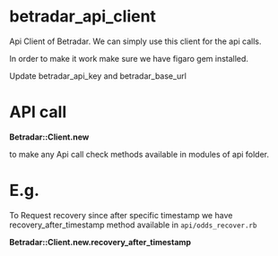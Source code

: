 # betradar_api_client
Api Client of Betradar. We can simply use this client for the api calls.

In order to make it work make sure we have figaro gem installed.

Update betradar_api_key and betradar_base_url 

# API call

**Betradar::Client.new**

to make any Api call check methods available in modules of api folder.

# E.g.

To Request recovery since after specific timestamp we have recovery_after_timestamp method available in `api/odds_recover.rb`

**Betradar::Client.new.recovery_after_timestamp**
